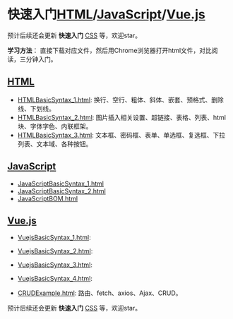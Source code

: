 # 快速入门[HTML](https://baike.baidu.com/item/HTML/97049?fr=aladdin)/[JavaScript](https://baike.baidu.com/item/javascript)/[Vue.js](https://cn.vuejs.org/)

预计后续还会更新 **快速入门**
[CSS](https://baike.baidu.com/item/CSS/5457)
等，欢迎star。

**学习方法**： 直接下载对应文件，然后用Chrome浏览器打开html文件，对比阅读，三分钟入门。

## [HTML](https://github.com/zhangyixing1007/practice/tree/master/HTML)
* [HTMLBasicSyntax_1.html](https://github.com/zhangyixing1007/practice/blob/master/HTML/HTMLBasicSyntax_1.html): 
换行、空行、粗体、斜体、嵌套、预格式、删除线、下划线。
* [HTMLBasicSyntax_2.html](https://github.com/zhangyixing1007/practice/blob/master/HTML/HTMLBasicSyntax_2.html):
图片插入相关设置、超链接、表格、列表、html块、字体字色、内联框架。
* [HTMLBasicSyntax_3.html](https://github.com/zhangyixing1007/practice/blob/master/HTML/HTMLBasicSyntax_3.html):
文本框、密码框、表单、单选框、复选框、下拉列表、文本域、各种按钮。


## [JavaScript](https://github.com/zhangyixing1007/easyStart/tree/master/JavaScript)
* [JavaScriptBasicSyntax_1.html](https://github.com/zhangyixing1007/easyStart/blob/master/JavaScript/JavaScriptBasicSyntax_1.html)
* [JavaScriptBasicSyntax_2.html](https://github.com/zhangyixing1007/easyStart/blob/master/JavaScript/JavaScriptBasicSyntax_2.html)
* [JavaScriptBOM.html](https://github.com/zhangyixing1007/easyStart/blob/master/JavaScript/JavaScriptBOM.html)


## [Vue.js](https://github.com/zhangyixing1007/easyStart/tree/master/Vuejs)
* [VuejsBasicSyntax_1.html](https://github.com/zhangyixing1007/easyStart/blob/master/Vuejs/VuejsBasicSyntax_1.html):

* [VuejsBasicSyntax_2.html](https://github.com/zhangyixing1007/easyStart/blob/master/Vuejs/VuejsBasicSyntax_2.html):

* [VuejsBasicSyntax_3.html](https://github.com/zhangyixing1007/easyStart/blob/master/Vuejs/VuejsBasicSyntax_3.html):

* [VuejsBasicSyntax_4.html](https://github.com/zhangyixing1007/easyStart/blob/master/Vuejs/VuejsBasicSyntax_4.html):

* [CRUDExample.html](https://github.com/zhangyixing1007/easyStart/blob/master/Vuejs/CRUEExample.html):
路由、fetch、axios、Ajax、CRUD。

预计后续还会更新 **快速入门**
[CSS](https://baike.baidu.com/item/CSS/5457)
等，欢迎star。
